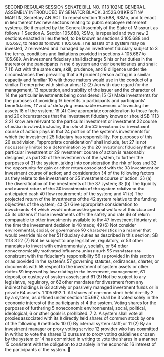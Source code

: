 SECOND REGULAR SESSION
SENATE BILL NO. 1113
102ND GENERA L ASSEMBLY
INTRODUCED BY SENATOR BLACK.
3452S.01I KRISTINA MARTIN, Secretary
AN ACT
To repeal section 105.688, RSMo, and to enact in lieu thereof two new sections relating to public
employee retirement systems.
Be it enacted by the General Assembly of the State of Missouri, as follows:
1 Section A. Section 105.688, RSMo, is repealed and two new
2 sections enacted in lieu thereof, to be known as sections
3 105.688 and 105.692, to read as follows:
1 105.688. The assets of a system may be invested,
2 reinvested and managed by an investment fiduciary subject to
3 the terms, conditions and limitations provided in sections
4 105.687 to 105.689. An investment fiduciary shall discharge
5 his or her duties in the interest of the participants in the
6 system and their beneficiaries and shall:
7 (1) Act with the same care, skill, prudence, and
8 diligence under the circumstances then prevailing that a
9 prudent person acting in a similar capacity and familiar
10 with those matters would use in the conduct of a similar
11 enterprise with similar aims;
12 (2) Act with due regard for the management,
13 reputation, and stability of the issuer and the character of
14 the particular investments being considered;
15 (3) Make investments for the purposes of providing
16 benefits to participants and participants' beneficiaries,
17 and of defraying reasonable expenses of investing the assets
18 of the system;
19 (4) Give appropriate consideration to those facts and
20 circumstances that the investment fiduciary knows or should
SB 1113 2
21 know are relevant to the particular investment or investment
22 course of action involved, including the role of the
23 investment or investment course of action plays in that
24 portion of the system's investments for which the investment
25 fiduciary has responsibility. For purposes of this
26 subdivision, "appropriate consideration" shall include, but
27 is not necessarily limited to a determination by the
28 investment fiduciary that a particular investment or
29 investment course of action is reasonably designed, as part
30 of the investments of the system, to further the purposes of
31 the system, taking into consideration the risk of loss and
32 the opportunity for gain or other return associated with the
33 investment or investment course of action; and consideration
34 of the following factors as they relate to the investment or
35 investment course of action:
36 (a) The diversification of the investments of the
37 system;
38 (b) The liquidity and current return of the
39 investments of the system relative to the anticipated cash
40 flow requirements of the system; and
41 (c) The projected return of the investments of the
42 system relative to the funding objectives of the system;
43 (5) Give appropriate consideration to investments
44 which would enhance the general welfare of this state and
45 its citizens if those investments offer the safety and rate
46 of return comparable to other investments available to the
47 investment fiduciary at the time the investment decision is
48 made;
49 (6) Not consider environmental, social, or governance
50 characteristics in a manner that would override his or her
51 fiduciary duties as described in this section;
SB 1113 3
52 (7) Not be subject to any legislative, regulatory, or
53 other mandates to invest with environmentally, socially, or
54 other noneconomically motivated influence unless such
55 mandates are consistent with the fiduciary's responsibility
56 as provided in this section or as provided in the system's
57 governing statutes, ordinances, charter, or documents with
58 respect to the investment of system assets or other duties
59 imposed by law relating to the investment, management,
60 deposit, or custody of system assets; and
61 (8) Not be subject to any legislative, regulatory, or
62 other mandates for divestment from any indirect holdings in
63 actively or passively managed investment funds or in private
64 assets.
1 105.692. 1. All shares of common stock held directly
2 by a system, as defined under section 105.687, shall be
3 voted solely in the economic interest of the participants of
4 the system. Voting shares for the purposes of furthering
5 noneconomic environmental, social, political, ideological,
6 or other goals is prohibited.
7 2. A system shall vote all proxies associated with its
8 directly held shares of common stock by one of the following
9 methods:
10 (1) By internal system staff; or
11 (2) By an investment manager or proxy voting service
12 provider who has committed in writing to vote the shares
13 pursuant to proxy voting guidelines chosen by the system or
14 has committed in writing to vote the shares in a manner
15 consistent with the obligation to act solely in the economic
16 interest of the participants of the system.
